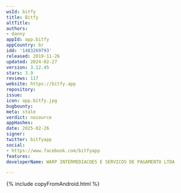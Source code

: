 ```yaml
---
wsId: bitfy
title: Bitfy
altTitle: 
authors:
- danny
appId: app.bitfy
appCountry: br
idd: '1483269793'
released: 2019-11-26
updated: 2024-02-27
version: 3.12.45
stars: 3.9
reviews: 117
website: https://bitfy.app
repository: 
issue: 
icon: app.bitfy.jpg
bugbounty: 
meta: stale
verdict: nosource
appHashes: 
date: 2025-02-26
signer: 
twitter: bitfyapp
social:
- https://www.facebook.com/bitfyapp
features: 
developerName: WARP INTERMEDIACOES E SERVICOS DE PAGAMENTO LTDA

---
```


{% include copyFromAndroid.html %}
